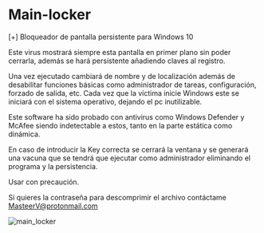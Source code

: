# Main-locker
[+] Bloqueador de pantalla persistente para Windows 10

Este virus mostrará siempre esta pantalla en primer plano sin poder cerrarla, además se hará persistente
añadiendo claves al registro.

Una vez ejecutado cambiará de nombre y de localización además de desabilitar funciones básicas como administrador 
de tareas, configuración, forzado de salida, etc. Cada vez que la víctima inicie Windows este se iniciará con 
el sistema operativo, dejando el pc inutilizable.

Este software ha sido probado con antivirus como Windows Defender y McAfee siendo indetectable a estos, tanto en
la parte estática como dinámica.

En caso de introducir la Key correcta se cerrará la ventana y se generará una vacuna que se tendrá que ejecutar como administrador 
eliminando el programa y la persistencia.

Usar con precaución.

Si quieres la contraseña para descomprimir el archivo contáctame MasteerV@protonmail.com

![main_locker](https://user-images.githubusercontent.com/94006629/155329300-afd84992-427d-4816-95ed-88c27ebb9670.jpg)
